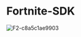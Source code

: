 # Fortnite-SDK
![F2-c8a5c1ae9903](https://user-images.githubusercontent.com/25783105/233488955-60b13333-8c11-4d66-a1a9-daa6a16c7efa.png)
